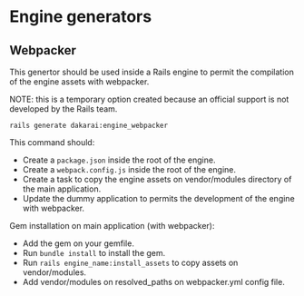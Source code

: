 # Engine generators

## Webpacker

This genertor should be used inside a Rails engine to permit the compilation of the engine assets with webpacker.

NOTE: this is a temporary option created because an official support is not developed by the Rails team.

```shell
rails generate dakarai:engine_webpacker
```

This command should:

- Create a ```package.json``` inside the root of the engine.
- Create a ```webpack.config.js``` inside the root of the engine.
- Create a task to copy the engine assets on vendor/modules directory of the main application.
- Update the dummy application to permits the development of the engine with webpacker.

Gem installation on main application (with webpacker):

- Add the gem on your gemfile.
- Run ```bundle install``` to install the gem.
- Run ```rails engine_name:install_assets``` to copy assets on vendor/modules.
- Add vendor/modules on resolved_paths on webpacker.yml config file.
